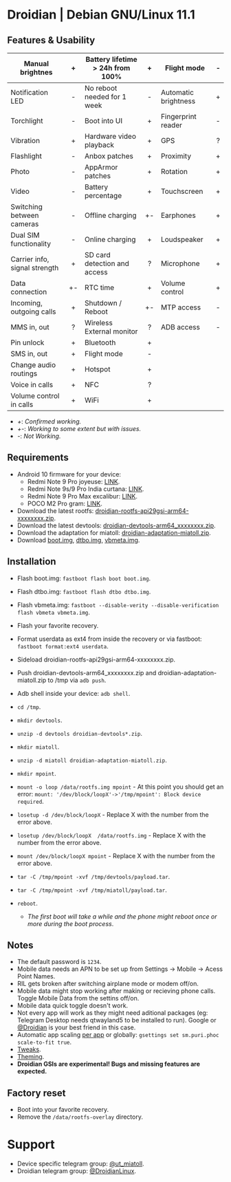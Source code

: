# Droidian | Debian GNU/Linux 11.1


## Features & Usability

| Manual brightnes              	|  + 	| Battery lifetime > 24h from 100% 	|  + 	| Flight mode          	| - 	|
|-------------------------------	|:--:	|----------------------------------	|:--:	|----------------------	|:-:	|
| Notification LED              	|  - 	| No reboot needed for 1 week      	|  - 	| Automatic brightness 	| + 	|
| Torchlight                    	|  - 	| Boot into UI                     	|  + 	| Fingerprint reader   	| - 	|
| Vibration                     	|  + 	| Hardware video playback          	|  + 	| GPS                  	| ? 	|
| Flashlight                    	|  - 	| Anbox patches                    	|  + 	| Proximity            	| + 	|
| Photo                         	|  - 	| AppArmor patches                 	|  + 	| Rotation             	| + 	|
| Video                         	|  - 	| Battery percentage               	|  + 	| Touchscreen          	| + 	|
| Switching between cameras     	|  - 	| Offline charging                 	| +- 	| Earphones            	| + 	|
| Dual SIM functionality        	|  - 	| Online charging                  	|  + 	| Loudspeaker          	| + 	|
| Carrier info, signal strength 	|  + 	| SD card detection and access     	|  ? 	| Microphone           	| + 	|
| Data connection               	| +- 	| RTC time                         	|  + 	| Volume control       	| + 	|
| Incoming, outgoing calls      	|  + 	| Shutdown / Reboot                	| +- 	| MTP access           	| - 	|
| MMS in, out                   	|  ? 	| Wireless External monitor        	|  ? 	| ADB access           	| - 	|
| Pin unlock                    	|  + 	| Bluetooth                        	|  + 	|                      	|   	|
| SMS in, out                   	|  + 	| Flight mode                      	|  - 	|                      	|   	|
| Change audio routings         	|  + 	| Hotspot                          	|  + 	|                      	|   	|
| Voice in calls                	|  + 	| NFC                              	|  ? 	|                      	|   	|
| Volume control in calls       	|  + 	| WiFi                             	|  + 	|                      	|   	|

- *+*: *Confirmed working.*
- *+-*: *Working to some extent but with issues.*
- *-*: *Not Working.*


## Requirements

- Android 10 firmware for your device:
  - Redmi Note 9 Pro joyeuse: [LINK](https://xiaomifirmwareupdater.com/archive/miui/joyeuse/).
  - Redmi Note 9s/9 Pro India curtana: [LINK](https://xiaomifirmwareupdater.com/archive/miui/curtana).
  - Redmi Note 9 Pro Max excalibur: [LINK](https://xiaomifirmwareupdater.com/archive/miui/excalibur/).
  - POCO M2 Pro gram: [LINK](https://xiaomifirmwareupdater.com/archive/miui/gram/).
- Download the latest rootfs:  [droidian-rootfs-api29gsi-arm64-xxxxxxxx.zip](https://github.com/droidian-images/rootfs-api29gsi-all/releases).
- Download the latest devtools: [droidian-devtools-arm64_xxxxxxxx.zip](https://github.com/droidian-images/rootfs-api29gsi-all/releases).
- Download the adaptation for miatoll: [droidian-adaptation-miatoll.zip](https://sourceforge.net/projects/miatoll-linux/files/Droidian/droidian-adaptation-miatoll.zip/download).
- Download [boot.img](https://sourceforge.net/projects/miatoll-linux/files/Droidian/boot.img/download), [dtbo.img](https://sourceforge.net/projects/miatoll-linux/files/Droidian/dtbo.img/download), [vbmeta.img](https://sourceforge.net/projects/miatoll-linux/files/Droidian/vbmeta.img/download).


## Installation
- Flash boot.img: `fastboot flash boot boot.img`.
- Flash dtbo.img: `fastboot flash dtbo dtbo.img`.
- Flash vbmeta.img: `fastboot --disable-verity --disable-verification flash vbmeta vbmeta.img`.
- Flash your favorite recovery.
- Format userdata as ext4 from inside the recovery or via fastboot: `fastboot format:ext4 userdata`.

- Sideload droidian-rootfs-api29gsi-arm64-xxxxxxxx.zip.
- Push droidian-devtools-arm64_xxxxxxxx.zip and droidian-adaptation-miatoll.zip to /tmp via `adb push`.
- Adb shell inside your device: `adb shell`.
- `cd /tmp`.
- `mkdir devtools`.
- `unzip -d devtools droidian-devtools*.zip`.
- `mkdir miatoll`.
- `unzip -d miatoll droidian-adaptation-miatoll.zip`.
- `mkdir mpoint`.
- `mount -o loop /data/rootfs.img mpoint` - At this point you should get an error: `mount: '/dev/block/loopX'->'/tmp/mpoint': Block device required`.
- `losetup -d /dev/block/loopX` - Replace X with the number from the error above.
- `losetup /dev/block/loopX  /data/rootfs.img` - Replace X with the number from the error above.
- `mount /dev/block/loopX mpoint` - Replace X with the number from the error above.
- `tar -C /tmp/mpoint -xvf /tmp/devtools/payload.tar`.
- `tar -C /tmp/mpoint -xvf /tmp/miatoll/payload.tar`.
- `reboot`.
  - *The first boot will take a while and the phone might reboot once or more during the boot process*.


## Notes

- The default password is `1234`.
- Mobile data needs an APN to be set up from Settings -> Mobile -> Acess Point Names.
- RIL gets broken after switching airplane mode or modem off/on.
- Mobile data might stop working after making or recieving phone calls. Toggle Mobile Data from the settins off/on.
- Mobile data quick toggle doesn't work.
- Not every app will work as they might need aditional packages (eg: Telegram Desktop needs qtwayland5 to be installed to run). Google or [@Droidian](https://t.me/DroidianLinux) is your best friend in this case.
- Automatic app scaling [per app](https://forums.puri.sm/t/librem-5-scale-to-fit/11399/3) or globally: `gsettings set sm.puri.phoc scale-to-fit true`.
- [Tweaks](https://wiki.mobian-project.org/doku.php?id=tweaks).
- [Theming](https://wiki.mobian-project.org/doku.php?id=themes).
- **Droidian GSIs are experimental! Bugs and missing features are expected.**

## Factory reset
- Boot into your favorite recovery.
- Remove the `/data/rootfs-overlay` directory.


# Support
- Device specific telegram group: [@ut_miatoll](https://t.me/ut_miatoll).
- Droidian telegram group: [@DroidianLinux](https://t.me/DroidianLinux).